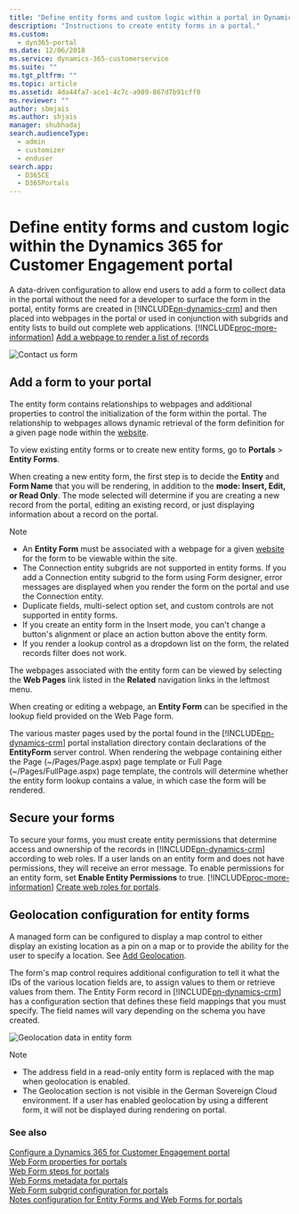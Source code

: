 ```yaml
---
title: "Define entity forms and custom logic within a portal in Dynamics 365 for Customer Engagement | MicrosoftDocs"
description: "Instructions to create entity forms in a portal."
ms.custom: 
  - dyn365-portal
ms.date: 12/06/2018
ms.service: dynamics-365-customerservice
ms.suite: ""
ms.tgt_pltfrm: ""
ms.topic: article
ms.assetid: 4da44fa7-ace1-4c7c-a989-867d7b91cff0
ms.reviewer: ""
author: sbmjais
ms.author: shjais
manager: shubhadaj
search.audienceType: 
  - admin
  - customizer
  - enduser
search.app: 
  - D365CE
  - D365Portals
---
```

# Define entity forms and custom logic within the Dynamics 365 for Customer Engagement portal

A data-driven configuration to allow end users to add a form to collect data in the portal without the need for a developer to surface the form in the portal, entity forms are created in [!INCLUDE[pn-dynamics-crm](../includes/pn-dynamics-crm.md)] and then placed into webpages in the portal or used in conjunction with subgrids and entity lists to build out complete web applications. [!INCLUDE[proc-more-information](../includes/proc-more-information.md)] [Add a webpage to render a list of records](add-webpage-render-list-records.md) 

![Contact us form](media/contact-us-form.png "Contact us form")  

## Add a form to your portal

The entity form contains relationships to webpages and additional properties to control the initialization of the form within the portal. The relationship to webpages allows dynamic retrieval of the form definition for a given page node within the [website](#website-1).  

To view existing entity forms or to create new entity forms, go to **Portals** &gt; **Entity Forms**.

When creating a new entity form, the first step is to decide the **Entity** and **Form Name** that you will be rendering, in addition to the **mode: Insert, Edit, or Read Only**. The mode selected will determine if you are creating a new record from the portal, editing an existing record, or just displaying information about a record on the portal.

> [!Note]
> - An **Entity Form** must be associated with a webpage for a given [website](#website-1) for the form to be viewable within the site.
> - The Connection entity subgrids are not supported in entity forms. If you add a Connection entity subgrid to the form using Form designer, error messages are displayed when you render the form on the portal and use the Connection entity.
> - Duplicate fields, multi-select option set, and custom controls are not supported in entity forms.
> - If you create an entity form in the Insert mode, you can't change a button's alignment or place an action button above the entity form.
> - If you render a lookup control as a dropdown list on the form, the related records filter does not work.

The webpages associated with the entity form can be viewed by selecting the **Web Pages** link listed in the **Related** navigation links in the leftmost menu.

When creating or editing a webpage, an **Entity Form** can be specified in the lookup field provided on the Web Page form.

The various master pages used by the portal found in the [!INCLUDE[pn-dynamics-crm](../includes/pn-dynamics-crm.md)] portal installation directory contain declarations of the **EntityForm** server control. When rendering the webpage containing either the Page (~/Pages/Page.aspx) page template or Full Page (~/Pages/FullPage.aspx) page template, the controls will determine whether the entity form lookup contains a value, in which case the form will be rendered.

## Secure your forms

To secure your forms, you must create entity permissions that determine access and ownership of the records in [!INCLUDE[pn-dynamics-crm](../includes/pn-dynamics-crm.md)] according to web roles. If a user lands on an entity form and does not have permissions, they will receive an error message. To enable permissions for an entity form, set **Enable Entity Permissions** to true. [!INCLUDE[proc-more-information](../includes/proc-more-information.md)] [Create web roles for portals](create-web-roles.md).  

## Geolocation configuration for entity forms

A managed form can be configured to display a map control to either display an existing location as a pin on a map or to provide the ability for the user to specify a location. See [Add Geolocation](add-geolocation.md).

The form's map control requires additional configuration to tell it what the IDs of the various location fields are, to assign values to them or retrieve values from them. The Entity Form record in [!INCLUDE[pn-dynamics-crm](../includes/pn-dynamics-crm.md)] has a configuration section that defines these field mappings that you must specify. The field names will vary depending on the schema you have created.

![Geolocation data in entity form](media/geolocation-managed-form.png "Geolocation data in entity form") 

> [!Note]
> - The address field in a read-only entity form is replaced with the map when geolocation is enabled.
> - The Geolocation section is not visible in the German Sovereign Cloud environment. If a user has enabled geolocation by using a different form, it will not be displayed during rendering on portal.

### See also

[Configure a Dynamics 365 for Customer Engagement portal](configure-portal.md)  
[Web Form properties for portals](web-form-properties.md)  
[Web Form steps for portals](web-form-steps.md)  
[Web Forms metadata for portals](configure-web-form-metadata.md)  
[Web Form subgrid configuration for portals](configure-web-form-subgrid.md)  
[Notes configuration for Entity Forms and Web Forms for portals](configure-notes.md)

